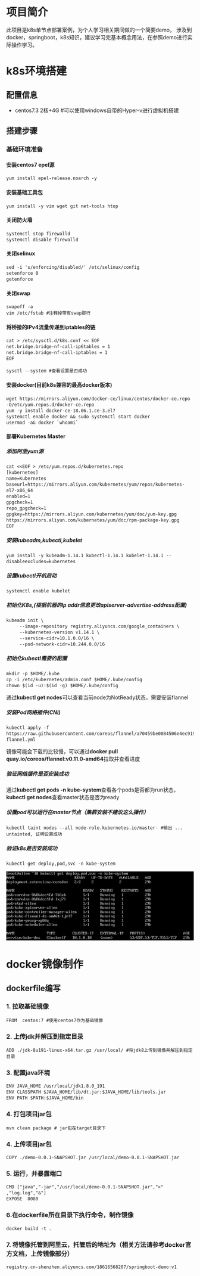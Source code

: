 # 项目简介
此项目是k8s单节点部署案例，为个人学习相关期间做的一个简要demo，
涉及到docker，springboot，k8s知识，建议学习完基本概念用法，在参照demo进行实际操作学习。
# k8s环境搭建
## 配置信息
+ centos7.3 2核+4G #可以使用windows自带的Hyper-v进行虚拟机搭建
## 搭建步骤
### 基础环境准备
#### 安装centos7 epel源
    yum install epel-release.noarch -y
#### 安装基础工具包
    yum install -y vim wget git net-tools htop
#### 关闭防火墙
    systemctl stop firewalld
    systemctl disable firewalld
#### 关闭selinux
    sed -i 's/enforcing/disabled/' /etc/selinux/config
    setenforce 0
    getenforce
#### 关闭swap
    swapoff -a
    vim /etc/fstab #注释掉带有swap那行
#### 将桥接的IPv4流量传递到iptables的链
    cat > /etc/sysctl.d/k8s.conf << EOF
    net.bridge.bridge-nf-call-ip6tables = 1
    net.bridge.bridge-nf-call-iptables = 1
    EOF
    
    sysctl --system #查看设置是否成功
#### 安装docker(目前k8s兼容的最高docker版本)
    wget https://mirrors.aliyun.com/docker-ce/linux/centos/docker-ce.repo -O/etc/yum.repos.d/docker-ce.repo
    yum -y install docker-ce-18.06.1.ce-3.el7
    systemctl enable docker && sudo systemctl start docker
    usermod -aG docker `whoami`
#### 部署Kubernetes Master
##### 添加阿里yum源
    cat <<EOF > /etc/yum.repos.d/kubernetes.repo
    [kubernetes]
    name=Kubernetes
    baseurl=https://mirrors.aliyun.com/kubernetes/yum/repos/kubernetes-el7-x86_64
    enabled=1
    gpgcheck=1
    repo_gpgcheck=1
    gpgkey=https://mirrors.aliyun.com/kubernetes/yum/doc/yum-key.gpg https://mirrors.aliyun.com/kubernetes/yum/doc/rpm-package-key.gpg
    EOF
##### 安装kubeadm,kubectl,kubelet
    yum install -y kubeadm-1.14.1 kubectl-1.14.1 kubelet-1.14.1 --disableexcludes=kubernetes
##### 设置kubectl开机启动
    systemctl enable kubelet
##### 初始化K8s,(根据机器的ip addr信息更改apiserver-advertise-address配置)
    kubeadm init \
         --image-repository registry.aliyuncs.com/google_containers \
         --kubernetes-version v1.14.1 \
         --service-cidr=10.1.0.0/16 \
         --pod-network-cidr=10.244.0.0/16

##### 初始化kubectl需要的配置
    mkdir -p $HOME/.kube
    cp -i /etc/kubernetes/admin.conf $HOME/.kube/config
    chown $(id -u):$(id -g) $HOME/.kube/config
通过**kubectl get nodes**可以查看当前node为NotReady状态，需要安装flannel

##### 安装Pod网络插件(CNI)
    kubectl apply -f https://raw.githubusercontent.com/coreos/flannel/a70459be0084506e4ec919aa1c114638878db11b/Documentation/kube-flannel.yml
镜像可能会下载的比较慢，可以通过**docker pull  quay.io/coreos/flannel:v0.11.0-amd64**拉取并查看进度

##### 验证网络插件是否安装成功
通过**kubectl get pods -n kube-system**查看各个pods是否都为run状态，**kubectl get nodes**查看master状态是否为ready

##### 设置pod可以运行在master节点（集群安装不建议这么操作）
    kubectl taint nodes --all node-role.kubernetes.io/master- #输出 ... untainted, 证明设置成功

##### 验证k8s是否安装成功
    kubectl get deploy,pod,svc -n kube-system
<img src="https://github.com/Whisper6/k8s-demo/blob/master/md-image/result.png" />

# docker镜像制作
## dockerfile编写
### 1. 拉取基础镜像
    FROM  centos:7 #使用centos7作为基础镜像
### 2. 上传jdk并解压到指定目录
    ADD ./jdk-8u191-linux-x64.tar.gz /usr/local/ #将jdk8上传到镜像并解压到指定目录
### 3. 配置java环境
    ENV JAVA_HOME /usr/local/jdk1.8.0_191
    ENV CLASSPATH $JAVA_HOME/lib/dt.jar:$JAVA_HOME/lib/tools.jar
    ENV PATH $PATH:$JAVA_HOME/bin
### 4. 打包项目jar包
    mvn clean package # jar包在target目录下
### 4. 上传项目jar包
    COPY ./demo-0.0.1-SNAPSHOT.jar /usr/local/demo-0.0.1-SNAPSHOT.jar
### 5. 运行，并暴露端口
    CMD ["java","-jar","/usr/local/demo-0.0.1-SNAPSHOT.jar",">" ,"log.log","&"] 
    EXPOSE  8080
### 6.在dockerfile所在目录下执行命令，制作镜像
    docker build -t .
### 7. 将镜像托管到阿里云，托管后的地址为（相关方法请参考docker官方文档，上传镜像部分）
    registry.cn-shenzhen.aliyuncs.com/18616568207/springboot-demo:v1
